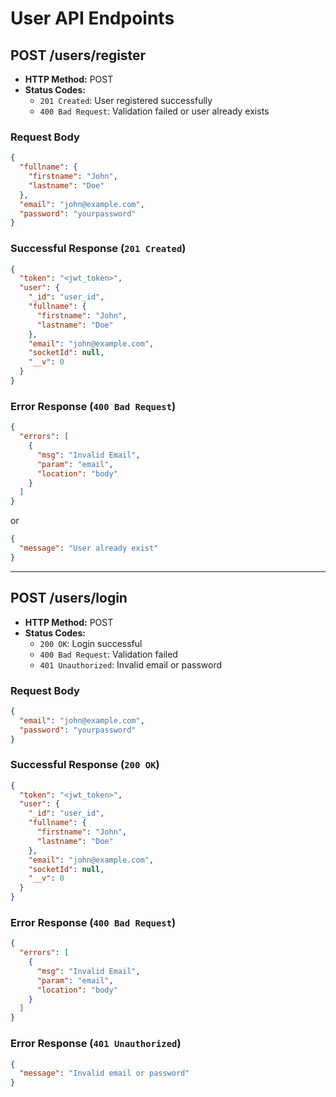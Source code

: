 # User API Endpoints

## POST /users/register

- **HTTP Method:** POST
- **Status Codes:**
  - `201 Created`: User registered successfully
  - `400 Bad Request`: Validation failed or user already exists

### Request Body

```json
{
  "fullname": {
    "firstname": "John",
    "lastname": "Doe"
  },
  "email": "john@example.com",
  "password": "yourpassword"
}
```

### Successful Response (`201 Created`)

```json
{
  "token": "<jwt_token>",
  "user": {
    "_id": "user_id",
    "fullname": {
      "firstname": "John",
      "lastname": "Doe"
    },
    "email": "john@example.com",
    "socketId": null,
    "__v": 0
  }
}
```

### Error Response (`400 Bad Request`)

```json
{
  "errors": [
    {
      "msg": "Invalid Email",
      "param": "email",
      "location": "body"
    }
  ]
}
```
or
```json
{
  "message": "User already exist"
}
```

---

## POST /users/login

- **HTTP Method:** POST
- **Status Codes:**
  - `200 OK`: Login successful
  - `400 Bad Request`: Validation failed
  - `401 Unauthorized`: Invalid email or password

### Request Body

```json
{
  "email": "john@example.com",
  "password": "yourpassword"
}
```

### Successful Response (`200 OK`)

```json
{
  "token": "<jwt_token>",
  "user": {
    "_id": "user_id",
    "fullname": {
      "firstname": "John",
      "lastname": "Doe"
    },
    "email": "john@example.com",
    "socketId": null,
    "__v": 0
  }
}
```

### Error Response (`400 Bad Request`)

```json
{
  "errors": [
    {
      "msg": "Invalid Email",
      "param": "email",
      "location": "body"
    }
  ]
}
```

### Error Response (`401 Unauthorized`)

```json
{
  "message": "Invalid email or password"
}
```